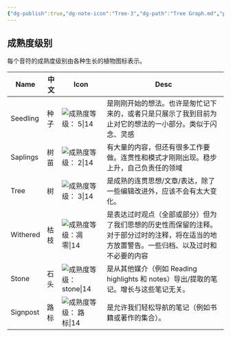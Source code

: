 ```yaml
---
{"dg-publish":true,"dg-note-icon":"Tree-3","dg-path":"Tree Graph.md","permalink":"/Tree Graph/","dgPassFrontmatter":true,"noteIcon":"Tree-3","created":"2024-10-26T20:16:55.000+08:00","updated":"2024-10-28T15:04:50.059+08:00"}
---
```


## 成熟度级别

每个音符的成熟度级别由各种生长的植物图标表示。

| Name     | 中文  | Icon                                                          | Desc                                                                   |
| -------- | --- | ------------------------------------------------------------- | ---------------------------------------------------------------------- |
| Seedling | 种子  | ![成熟度等级： 5\|14](https://hermitage.utsob.me/img/tree-1.svg)    | 是刚刚开始的想法。也许是匆忙记下来的，或者只是只展示了我到目前为止对它的想法的一小部分。类似于闪念、灵感                   |
| Saplings | 树苗  | ![成熟度等级： 2\|14](https://hermitage.utsob.me/img/tree-2.svg)    | 有大量的内容，但还有很多工作要做。连贯性和模式才刚刚出现。稳步上升，自己负责任的领域                             |
| Tree     | 树   | ![成熟度等级： 3\|14](https://hermitage.utsob.me/img/tree-3.svg)    | 是成熟的连贯思想/文章/表达，除了一些编辑改进外，应该不会有太大变化。                                    |
| Withered | 枯枝  | ![成熟度等级：凋零\|14](https://hermitage.utsob.me/img/withered.svg)  | 是表达过时观点（全部或部分）但为了我们思想的历史性而保留的注释。对于部分过时的注释，将在适当的地方放置警告。一些归档、以及过时和不必要的内容 |
| Stone    | 石头  | ![成熟度等级：stone\|14](https://hermitage.utsob.me/img/stone.svg)  | 是从其他媒介（例如 Reading highlights 和 notes）导出/提取的笔记。增长与这些笔记无关。               |
| Signpost | 路标  | ![成熟度等级： 路标\|14](https://hermitage.utsob.me/img/signpost.svg) | 是允许我们轻松导航的笔记（例如书籍或著作的集合）。                                              |
